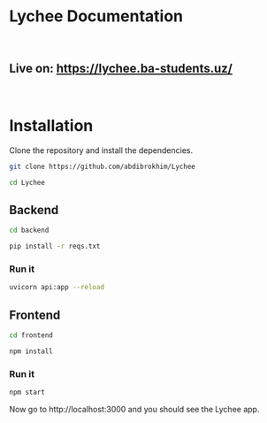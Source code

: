 # Lychee Documentation

</br>

## Live on: https://lychee.ba-students.uz/

</br>

# Installation

Clone the repository and install the dependencies.

```sh
git clone https://github.com/abdibrokhim/Lychee
```

```sh
cd Lychee
```

## Backend

```sh
cd backend
```

```sh
pip install -r reqs.txt
```

### Run it

```sh
uvicorn api:app --reload
```

## Frontend

```sh
cd frontend
```

```sh
npm install
```

### Run it

```sh
npm start
```

Now go to http://localhost:3000 and you should see the Lychee app.